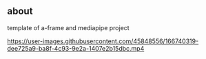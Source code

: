 ## about

template of a-frame and mediapipe project

https://user-images.githubusercontent.com/45848556/166740319-dee725a9-ba8f-4c93-9e2a-1407e2b15dbc.mp4

